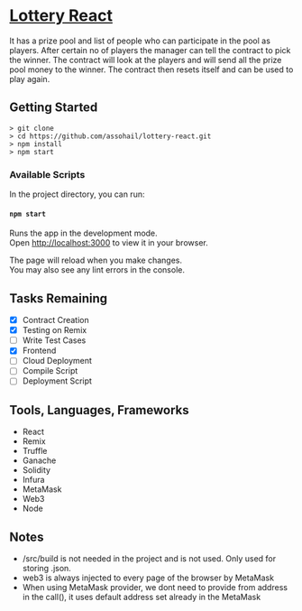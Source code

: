 # [Lottery React](https://www.udemy.com/course/ethereum-and-solidity-the-complete-developers-guide/)

It has a prize pool and list of people who can participate in the pool as players. After certain no of players the manager can tell the contract to pick the winner. The contract will look at the players and will send all the prize pool money to the winner. The contract then resets itself and can be used to play again.

## Getting Started
```
> git clone 
> cd https://github.com/assohail/lottery-react.git
> npm install 
> npm start
```
### Available Scripts

In the project directory, you can run:

#### `npm start`

Runs the app in the development mode.\
Open [http://localhost:3000](http://localhost:3000) to view it in your browser.

The page will reload when you make changes.\
You may also see any lint errors in the console.

## Tasks Remaining
- [x] Contract Creation
- [x] Testing on Remix  
- [ ] Write Test Cases
- [x] Frontend
- [ ] Cloud Deployment 
- [ ] Compile Script
- [ ] Deployment Script

## Tools, Languages, Frameworks
* React
* Remix
* Truffle 
* Ganache
* Solidity
* Infura 
* MetaMask
* Web3
* Node

## Notes
* /src/build is not needed in the project and is not used. Only used for storing .json.
* web3 is always injected to every page of the browser by MetaMask
* When using MetaMask provider, we dont need to provide from address in the call(), it uses default address set already in the MetaMask 

